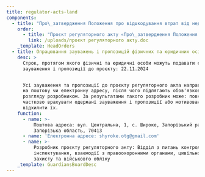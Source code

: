 ```yaml
---
title: regulator-acts-land
components:
  - title: "Про\_затвердження Положення про відшкодування втрат від недоотримання коштів за фактичне використання земельної ділянки на території Широківської сільської ради Запорізького району Запорізької області"
    order:
      - title: "Проєкт регуляторного акту «Про\_затвердження Положення про відшкодування втрат від недоотримання коштів за фактичне використання земельної ділянки на території Широківської сільської ради Запорізького району Запорізької області» (7 жовтня 2024 рік)"
        link: /uploads/проєкт регуляторного акту.doc
    _template: HeadOrders
  - title: Опрацювання зауважень і пропозицій фізичних та юридичних осіб
    desc: >
      Строк, протягом якого фізичні та юридичні особи можуть подавати свої
      зауваження і пропозиції до проєкту: 22.11.2024


      Усі зауваження та пропозиції до проєкту регуляторного акта направляється
      на поштову чи електронну адресу, після чого підлягають обов'язковому
      розгляду розробником. За результатами такого розробник може: повністю або
      частково врахувати одержані зауваження і пропозиції або мотивовано
      відхилити їх.
    function:
      - name: >-
          Поштова адреса: вул. Центральна, 1, с. Широке, Запорізький район,
          Запорізька область, 70413
      - name: 'Електронна адресе: shyroke.otg@gmail.com'
      - name: >-
          Розробник проєкту регуляторного акту: Відділ з питань контролю та
          інспектування, взаємодії з правоохоронними органами, цивільного
          захисту та військовго обліку
    _template: GuardiansBoardDesc
---
```


